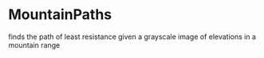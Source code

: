 # MountainPaths
finds the path of least resistance given a grayscale image of elevations in a mountain range
